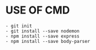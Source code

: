# USE OF CMD

    - git init
    - git install --save nodemon
    - npm install --save express 
    - npm install --save body-parser


